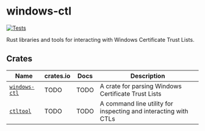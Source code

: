 # windows-ctl

[![Tests](https://github.com/trailofbits/windows-ctl/actions/workflows/tests.yml/badge.svg)](https://github.com/trailofbits/windows-ctl/actions/workflows/tests.yml)

Rust libraries and tools for interacting with Windows Certificate Trust Lists.

## Crates

| Name | crates.io | Docs | Description |
| ---- | --------- | -----| ----------- |
| [`windows-ctl`](./windows-ctl/) | TODO | TODO | A crate for parsing Windows Certificate Trust Lists |
| [`ctltool`](./ctltool/) | TODO | TODO | A command line utility for inspecting and interacting with CTLs |
